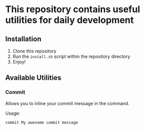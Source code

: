 # This repository contains useful utilities for daily development

## Installation

1. Clone this repository
2. Run the `install.sh` script within the repository directory
3. Enjoy!

## Available Utilities

### Commit

Allows you to inline your commit message in the command.

Usage:
```bash
commit My awesome commit message
```

